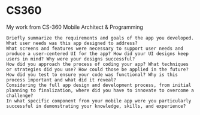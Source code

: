 # CS360
My work from CS-360 Mobile Architect &amp; Programming



    Briefly summarize the requirements and goals of the app you developed. What user needs was this app designed to address?
    What screens and features were necessary to support user needs and produce a user-centered UI for the app? How did your UI designs keep users in mind? Why were your designs successful?
    How did you approach the process of coding your app? What techniques or strategies did you use? How could those be applied in the future?
    How did you test to ensure your code was functional? Why is this process important and what did it reveal?
    Considering the full app design and development process, from initial planning to finalization, where did you have to innovate to overcome a challenge?
    In what specific component from your mobile app were you particularly successful in demonstrating your knowledge, skills, and experience?
